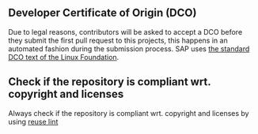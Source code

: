 
## Developer Certificate of Origin (DCO)

Due to legal reasons, contributors will be asked to accept a DCO before they submit the first pull request to this projects, this happens in an automated fashion during the submission process. SAP uses [the standard DCO text of the Linux Foundation](https://developercertificate.org/).

## Check if the repository is compliant wrt. copyright and licenses

Always check if the repository is compliant wrt. copyright and licenses by using [reuse lint](https://github.com/fsfe/reuse-tool/blob/master/README.md#run-in-docker)
